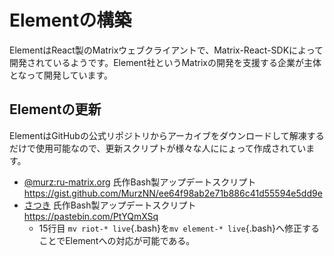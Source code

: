 # Elementの構築

ElementはReact製のMatrixウェブクライアントで、Matrix-React-SDKによって開発されているようです。Element社というMatrixの開発を支援する企業が主体となって開発しています。

## Elementの更新

ElementはGitHubの公式リポジトリからアーカイブをダウンロードして解凍するだけで使用可能なので、更新スクリプトが様々な人ににょって作成されています。

-   [\@murz:ru-matrix.org](https://matrix.to/#/@murz:ru-matrix.org)
    氏作Bash製アップデートスクリプト
    <https://gist.github.com/MurzNN/ee64f98ab2e71b886c41d55594e5dd9e>
-   [さつき](https://matrix.to/#/@satsuki:iro.moe)
    氏作Bash製アップデートスクリプト <https://pastebin.com/PtYQmXSq>
    -   15行目
        `mv riot-* live`{.bash}を`mv element-* live`{.bash}へ修正することでElementへの対応が可能である。
